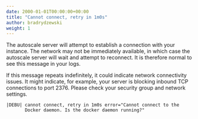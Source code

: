 ```yaml
---
date: 2000-01-01T00:00:00+00:00
title: "Cannot connect, retry in 1m0s"
author: bradrydzewski
weight: 1
---
```


The autoscale server will attempt to establish a connection with your instance. The network may not be immediately available, in which case the autoscale server will wait and attempt to reconnect. It is therefore normal to see this message in your logs.

If this message repeats indefinitely, it could indicate network connectivity issues. It might indicate, for example, your server is blocking inbound TCP connections to port 2376. Please check your security group and network settings.

```
|DEBU| cannot connect, retry in 1m0s error="Cannot connect to the
       Docker daemon. Is the docker daemon running?"
```
